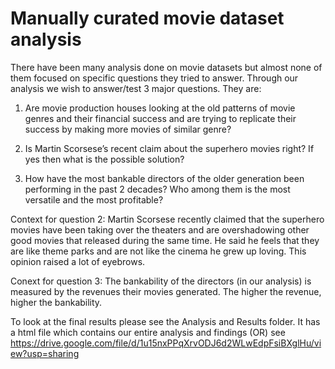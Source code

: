 # Manually curated movie dataset analysis

There have been many analysis done on movie datasets but almost none of them focused on specific questions they tried to answer. Through our analysis we wish to answer/test 3 major questions.
They are:

1. Are movie production houses looking at the old patterns of movie genres and their financial success and are trying to replicate their success by making more movies of similar genre?

2. Is Martin Scorsese’s recent claim about the superhero movies right? If yes then what is the possible solution?

3. How have the most bankable directors of the older generation been performing in the past 2 decades? Who among them is the most versatile and the most profitable?

Context for question 2: Martin Scorsese recently claimed that the superhero movies have been taking over the theaters and are overshadowing other good movies that released during the same time. He said he feels that they are like theme parks and are not like the cinema he grew up loving. This opinion raised a lot of eyebrows.

Conext for question 3: The bankability of the directors (in our analysis) is measured by the revenues their movies generated. The higher the revenue, higher the bankability.

To look at the final results please see the Analysis and Results folder. It has a html file which contains our entire analysis and findings (OR) see https://drive.google.com/file/d/1u15nxPPqXrvODJ6d2WLwEdpFsiBXglHu/view?usp=sharing
